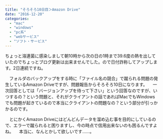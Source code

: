 ```yaml
---
title: "そろそろ10日目＞Amazon Drive"
date: "2016-12-20"
categories: 
  - "mac"
  - "windows"
  - "pc系"
  - "webサービス"
  - "ソフト・サービス"
---
```


ちょっと溶連菌に感染しまして朝10時から次の日の1時まで39.6度の熱を出していたのでちょっとブログ更新は出来ませんでした。ので日付詐称してアップします。2日連続ですね。

　フォルダのバックアップをする時に「ファイル名の競合」で蹴られる問題の発生しているAmazon Driveですが、問題報告からそろそろ10日になります。 　一次回答としては「バージョンアップを待って下さい」という回答なのですが、いつするの？という問題と、それがクライアントの話であればMacでもWindowsでも問題が起きているので本当にクライアントの問題なの？という部分が引っかかるのです。

　とにかくAmazon Driveにはどんどんデータを溜め込む事を目的にしているので、エラーで蹴られると困りますし、今の時点で信用出来ないのも困るんですよね。 　本当に、なんとかして欲しいです……。
